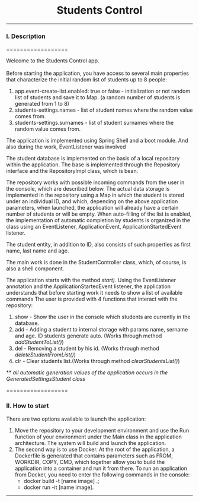 <h1 align="center">Students Control</h1>
<p align="center">

____
### I. Description

==================

Welcome to the Students Control app. <br/> <br/>
Before starting the application, you have access to several main
properties that characterize the initial
random list of students up to 8 people:<br/>
1) app.event-create-list.enabled: true or false - initialization or not random 
list of students and save it to Map. (a random number of students is generated from 1 to 8)<br/>
2) students-settings.names - list of student names where the random value comes from.<br/>
3) students-settings.surnames -  list of student surnames where the random value comes from.<br/>

The application is implemented using Spring Shell and a boot module. 
And also during the work, EventListener was involved

The student database is implemented on the basis of a local repository within the application. The base 
is implemented through the Repository interface and the RepositoryImpl class, which is bean.

The repository works with possible incoming commands from the user in the console, which are described below.
The actual data storage is implemented in the repository using a Map in which the student is stored under
an individual ID, and which, depending on the above application 
parameters, when launched, the application will already have a certain number of students or will be empty.
When auto-filling of the list is enabled, the implementation of automatic completion by students is organized 
in the class using an EventListener, ApplicationEvent, ApplicationStartedEvent listener.

The student entity, in addition to ID, also consists of such properties as first name, last name and age.

The main work is done in the StudentController class, which, of course, is also a shell component.<br/>

The application starts with the method _start)_.
Using the EventListener annotation and the ApplicationStartedEvent listener,
the application understands that before starting work it needs to show a list of available commands
The user is provided with 4 functions that interact with the repository:
1) show - Show the user in the console which students are currently in the database.
2) add - Adding a student to internal storage with params name, sername and age. ID students generate auto. 
(Works through method _addStudentToList()_)
3) del - Removing a student by his id. (Works through method _deleteStudentFromList()_)
4) clr - Clear students list.(Works through method _clearStudentsList()_)

** _all automatic generation values of the application occurs in the GeneratedSettingsStudent class_


==================

### II. How to start
There are two options available to launch the application:
1) Move the repository to your development environment and use the Run function of your environment under the Main class in the application architecture.
   The system will build and launch the application.
2) The second way is to use Docker. At the root of the application, a
Dockerfile is generated that contains parameters such as FROM, WORKDIR, COPY, CMD, which together 
allow you to build the application into a container and run it from there.
   To run an application from Docker, you need to enter the following commands in the console:
   - docker build -t [name image] .;
   - docker run -it [name image].
   
----


